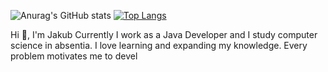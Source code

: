 ![Anurag's GitHub stats](https://github-readme-stats.vercel.app/api?username=jakubknap&show_icons=true&theme=transparent)
[![Top Langs](https://github-readme-stats.vercel.app/api/top-langs/?username=jakubknap&layout=compact&theme=transparent)](https://github.com/jakubknap/github-readme-stats)


Hi 👋, I'm Jakub
Currently I work as a Java Developer and I study computer science in absentia. I love learning and expanding my knowledge. Every problem motivates me to devel

<!--
**jakubknap/jakubknap** is a ✨ _special_ ✨ repository because its `README.md` (this file) appears on your GitHub profile.

Here are some ideas to get you started:

- 🔭 I’m currently working on ...
- 🌱 I’m currently learning ...
- 👯 I’m looking to collaborate on ...
- 🤔 I’m looking for help with ...
- 💬 Ask me about ...
- 📫 How to reach me: ...
- 😄 Pronouns: ...
- ⚡ Fun fact: ...
-->
